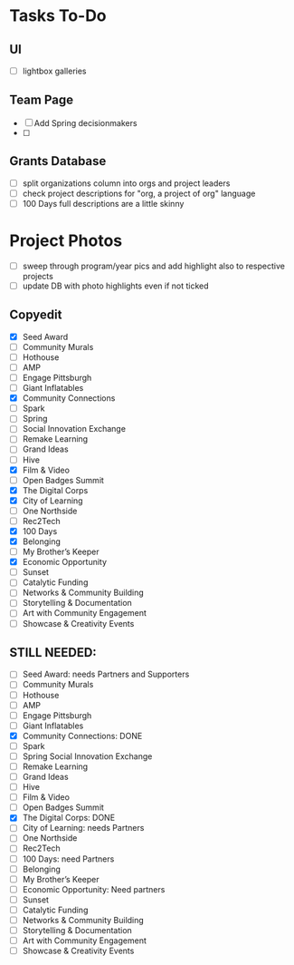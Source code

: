 Tasks To-Do
======

## UI
- [ ] lightbox galleries

## Team Page
- [ ] Add Spring decisionmakers
- [ ] 

## Grants Database
- [ ] split organizations column into orgs and project leaders
- [ ] check project descriptions for "org, a project of org" language
- [ ] 100 Days full descriptions are a little skinny

# Project Photos
- [ ] sweep through program/year pics and add highlight also to respective projects
- [ ] update DB with photo highlights even if not ticked

## Copyedit
- [X] Seed Award 
- [ ] Community Murals 
- [ ] Hothouse 
- [ ] AMP 
- [ ] Engage Pittsburgh 
- [ ] Giant Inflatables 
- [X] Community Connections 
- [ ] Spark 
- [ ] Spring 
- [ ] Social Innovation Exchange 
- [ ] Remake Learning 
- [ ] Grand Ideas 
- [ ] Hive 
- [X] Film & Video 
- [ ] Open Badges Summit 
- [X] The Digital Corps 
- [X] City of Learning 
- [ ] One Northside 
- [ ] Rec2Tech 
- [X] 100 Days 
- [X] Belonging 
- [ ] My Brother’s Keeper 
- [X] Economic Opportunity 
- [ ] Sunset
- [ ] Catalytic Funding 
- [ ] Networks & Community Building
- [ ] Storytelling & Documentation
- [ ] Art with Community Engagement
- [ ] Showcase & Creativity Events 

## STILL NEEDED:
- [ ] Seed Award: needs Partners and Supporters
- [ ] Community Murals 
- [ ] Hothouse 
- [ ] AMP 
- [ ] Engage Pittsburgh 
- [ ] Giant Inflatables 
- [X] Community Connections: DONE
- [ ] Spark 
- [ ] Spring Social Innovation Exchange 
- [ ] Remake Learning 
- [ ] Grand Ideas 
- [ ] Hive 
- [ ] Film & Video 
- [ ] Open Badges Summit 
- [X] The Digital Corps: DONE 
- [ ] City of Learning: needs Partners
- [ ] One Northside 
- [ ] Rec2Tech 
- [ ] 100 Days: need Partners
- [ ] Belonging 
- [ ] My Brother’s Keeper 
- [ ] Economic Opportunity: Need partners
- [ ] Sunset
- [ ] Catalytic Funding 
- [ ] Networks & Community Building
- [ ] Storytelling & Documentation
- [ ] Art with Community Engagement
- [ ] Showcase & Creativity Events 
